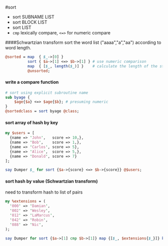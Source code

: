 #sort
- sort SUBNAME LIST
- sort BLOCK LIST
- sort LIST
- `cmp` lexically compare, `<=>` for numeric compare


####Schwartzian transform 
sort the word list ("aaaa","a","aa") according to word length. 

```perl
@sorted = map  { $_->[0] }
          sort { $a->[1] <=> $b->[1] } # use numeric comparison
          map  { [$_, length($_)] }    # calculate the length of the string
          @unsorted;
```

#### write a compare function

```perl
# sort using explicit subroutine name
sub byage {
	$age{$a} <=> $age{$b}; # presuming numeric
}
@sortedclass = sort byage @class;
```
#### sort array of hash by key

```perl
my $users = [
  {name => 'John',   score => 10,},
  {name => 'Bob',    score => 1,},
  {name => 'Carlos', score => 5},
  {name => 'Alice',  score => 5,},
  {name => 'Donald', score => 7}
];

say Dumper $_ for sort {$a->{score} <=> $b->{score}} @$users;
```
#### sort hash by value (Schwartzian transform)
need to transform hash to list of pairs

```perl
my %extensions = (
  '000' => 'Damian',
  '002' => 'Wesley',
  '012' => 'LaMarcus',
  '042' => 'Robin',
  '088' => 'Nic',
);

say Dumper for sort {$a->[1] cmp $b->[1]} map {[$_, $extensions{$_}]} keys %extensions;
```
